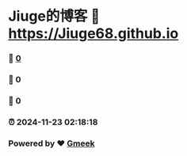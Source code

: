 # Jiuge的博客 :link: https://Jiuge68.github.io 
### :page_facing_up: [0](https://Jiuge68.github.io/tag.html) 
### :speech_balloon: 0 
### :hibiscus: 0 
### :alarm_clock: 2024-11-23 02:18:18 
### Powered by :heart: [Gmeek](https://github.com/Meekdai/Gmeek)

